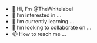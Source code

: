 - 👋 Hi, I’m @TheWhitelabel
- 👀 I’m interested in ...
- 🌱 I’m currently learning ...
- 💞️ I’m looking to collaborate on ...
- 📫 How to reach me ...

<!---
TheWhitelabel/TheWhitelabel is a ✨ special ✨ repository because its `README.md` (this file) appears on your GitHub profile.
You can click the Preview link to take a look at your changes.
--->
